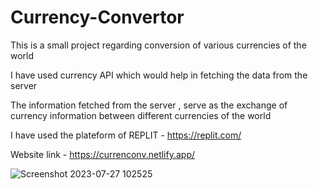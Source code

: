 # Currency-Convertor
This is a small project regarding conversion of various currencies of the world 

I have used currency API which would help in fetching the data from the server 

The information fetched from the server , serve as the exchange of currency information between different currencies of the world 

I have used the plateform of REPLIT - https://replit.com/ 

Website link - https://currenconv.netlify.app/




![Screenshot 2023-07-27 102525](https://github.com/aryat10/Currency-Convertor/assets/107941072/e74878b6-07cd-41a3-a90f-16a3922c9fa3)
